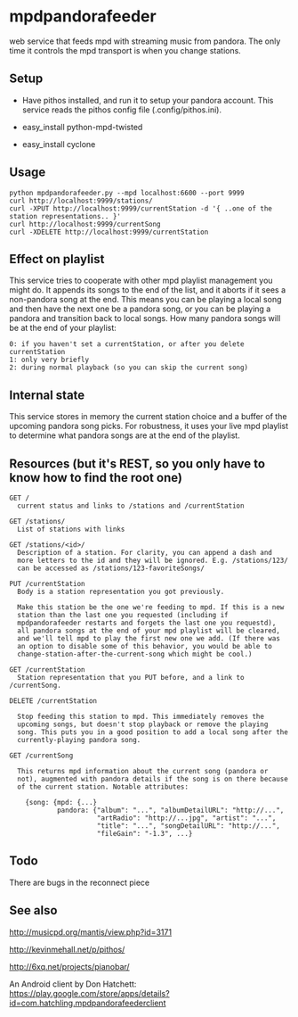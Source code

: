 mpdpandorafeeder
================

web service that feeds mpd with streaming music from pandora. The only
time it controls the mpd transport is when you change stations.

Setup
-----

*  Have pithos installed, and run it to setup your pandora account. This
   service reads the pithos config file (.config/pithos.ini).

*  easy_install python-mpd-twisted
  
*  easy_install cyclone

Usage
-----

    python mpdpandorafeeder.py --mpd localhost:6600 --port 9999
    curl http://localhost:9999/stations/
    curl -XPUT http://localhost:9999/currentStation -d '{ ..one of the station representations.. }'
    curl http://localhost:9999/currentSong
    curl -XDELETE http://localhost:9999/currentStation


Effect on playlist
------------------

This service tries to cooperate with other mpd playlist management you
might do. It appends its songs to the end of the list, and it aborts
if it sees a non-pandora song at the end. This means you can be
playing a local song and then have the next one be a pandora song, or
you can be playing a pandora and transition back to local songs. How
many pandora songs will be at the end of your playlist:

    0: if you haven't set a currentStation, or after you delete currentStation
    1: only very briefly
    2: during normal playback (so you can skip the current song)

Internal state
--------------

This service stores in memory the current station choice and a buffer
of the upcoming pandora song picks. For robustness, it uses your live
mpd playlist to determine what pandora songs are at the end of the
playlist.

Resources (but it's REST, so you only have to know how to find the root one)
----------------------------------------------------------------------------

    GET /
      current status and links to /stations and /currentStation

    GET /stations/
      List of stations with links

    GET /stations/<id>/
      Description of a station. For clarity, you can append a dash and
      more letters to the id and they will be ignored. E.g. /stations/123/
      can be accessed as /stations/123-favoriteSongs/
      
    PUT /currentStation
      Body is a station representation you got previously.
      
      Make this station be the one we're feeding to mpd. If this is a new
      station than the last one you requested (including if
      mpdpandorafeeder restarts and forgets the last one you requestd),
      all pandora songs at the end of your mpd playlist will be cleared,
      and we'll tell mpd to play the first new one we add. (If there was
      an option to disable some of this behavior, you would be able to
      change-station-after-the-current-song which might be cool.)

    GET /currentStation
      Station representation that you PUT before, and a link to /currentSong.

    DELETE /currentStation

      Stop feeding this station to mpd. This immediately removes the
      upcoming songs, but doesn't stop playback or remove the playing
      song. This puts you in a good position to add a local song after the
      currently-playing pandora song.

    GET /currentSong

      This returns mpd information about the current song (pandora or
      not), augmented with pandora details if the song is on there because
      of the current station. Notable attributes:

        {song: {mpd: {...}
                pandora: {"album": "...", "albumDetailURL": "http://...",
                          "artRadio": "http://...jpg", "artist": "...",
                          "title": "...", "songDetailURL": "http://...",
                          "fileGain": "-1.3", ...}

Todo
----

There are bugs in the reconnect piece

See also
--------

http://musicpd.org/mantis/view.php?id=3171

http://kevinmehall.net/p/pithos/

http://6xq.net/projects/pianobar/

An Android client by Don Hatchett:
https://play.google.com/store/apps/details?id=com.hatchling.mpdpandorafeederclient